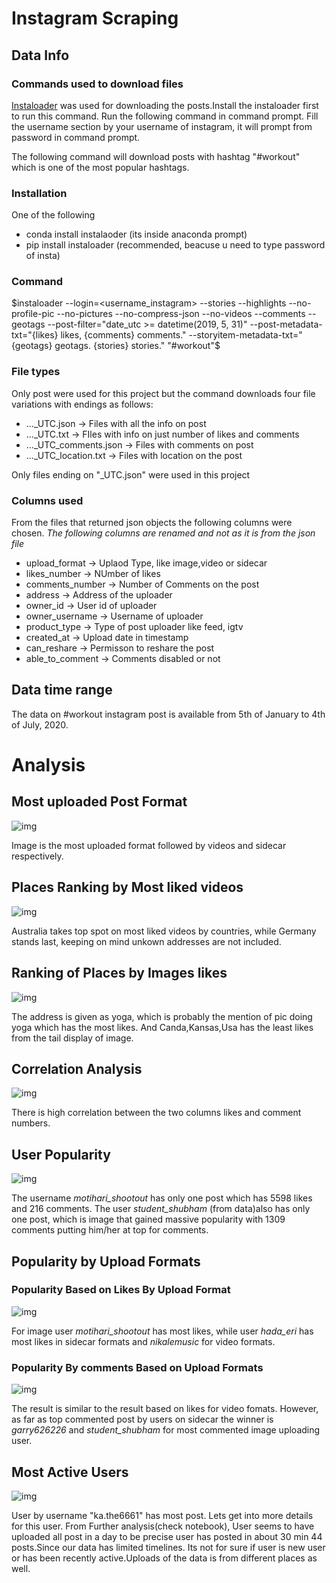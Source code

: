 # Instagram Scraping

## Data Info

### Commands used to download files 

[Instaloader](https://instaloader.github.io/) was used for downloading the posts.Install the instaloader first to run this command. Run the following command  in command prompt. Fill the username section by your username of instagram, it will prompt from password in command prompt. 

The following command will download posts with hashtag "#workout" which is one of the most popular hashtags. 

### Installation
 One of the following
 - conda install instalaoder (its inside anaconda prompt)
 - pip install instaloader (recommended, beacuse u need to type password of insta)
 
### Command

$instaloader --login=<username_instagram> --stories --highlights --no-profile-pic --no-pictures --no-compress-json --no-videos  --comments --geotags  --post-filter="date_utc >= datetime(2019, 5, 31)" --post-metadata-txt="{likes} likes, {comments} comments." --storyitem-metadata-txt=" {geotags} geotags. {stories} stories." "#workout"$

### File types
Only post were used for this project but the command downloads four file variations with endings as follows:
- ..._UTC.json -> Files with all the info on post
- ..._UTC.txt -> FIles with info on just number of likes and comments
- ..._UTC_comments.json -> Files with comments on post
- ..._UTC_location.txt -> Files with location on the post

Only files ending on "_UTC.json"  were used in this project
    
### Columns used
From the files that returned json objects the following columns were chosen.
*The following columns are renamed and not as it is from the json file*

-  upload_format -> Uplaod Type, like image,video or sidecar
- likes_number -> NUmber of likes
- comments_number -> Number of Comments on the post
- address -> Address of the uploader
- owner_id -> User id of uploader
- owner_username -> Username of uploader
- product_type -> Type of post uploader like feed, igtv
- created_at -> Upload date in timestamp
- can_reshare -> Permisson to reshare the post
- able_to_comment -> Comments disabled or not


## Data time range

The data on #workout instagram post is available from 5th of January to 4th of July, 2020.

# Analysis

## Most uploaded Post Format

![img](https://github.com/nibukdk/instagram-scraping/blob/master/Imgs/Uploaded%20Format%20Portions.png)

Image is the most uploaded format followed by videos and sidecar respectively.

## Places Ranking by Most liked videos

![img](https://github.com/nibukdk/instagram-scraping/blob/master/Imgs/Addresses%20by%20Like%20on%20Videos.png)

Australia takes top spot on most liked videos by countries, while Germany stands last, keeping on mind unkown addresses are not included.


## Ranking of Places by Images likes
![img](https://github.com/nibukdk/instagram-scraping/blob/master/Imgs/Addresses%20By%20Images%20likes.png)

The address is given as yoga, which is probably the mention of pic doing yoga which has the most likes. And Canda,Kansas,Usa has the least likes from the tail display of image.


## Correlation Analysis
![img](https://github.com/nibukdk/instagram-scraping/blob/master/Imgs/Correlation.png)

There is high correlation between the two columns likes and comment numbers.

## User Popularity
 
![img](https://github.com/nibukdk/instagram-scraping/blob/master/Imgs/Avg%20Ranking%20Top%205%20users.png)

 The username *motihari_shootout* has only one post which has 5598 likes and 216 comments. The user *student_shubham* (from data)also has only one post, which is image that gained massive popularity with 1309 comments putting him/her at top for comments.

 ## Popularity by Upload Formats

### Popularity Based on Likes By Upload Format


![img](https://github.com/nibukdk/instagram-scraping/blob/master/Imgs/Users%20Likes%20By%20Upload.png)

 For image user *motihari_shootout* has most likes, while user *hada_eri* has most likes in sidecar formats and *nikalemusic* for video formats.


### Popularity By comments Based on Upload Formats

![img](https://github.com/nibukdk/instagram-scraping/blob/master/Imgs/User%20comments%20by%20Upload.png)


The result is similar to the result based on likes for video fomats. However, as far as top commented post by users on sidecar the winner is *garry626226* and *student_shubham* for most commented image uploading user.



## Most Active Users

![img](https://github.com/nibukdk/instagram-scraping/blob/master/Imgs/Most%20active%20users.png)

User by username "ka.the6661" has most post. Lets get into more details for this user. From Further analysis(check notebook), User seems to have uploaded all post in a day to be precise user has posted in about 30 min 44 posts.Since our data has limited timelines. Its not for sure if user is new user or has been recently active.Uploads of the data is from different places as well.